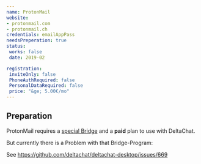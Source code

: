 ```yaml
---
name: ProtonMail
website:
- protonmail.com
- protonmail.ch
credentials: emailAppPass
needsPreperation: true
status:
 works: false
 date: 2019-02

registration:
 inviteOnly: false
 PhoneAuthRequired: false
 PersonalDataRequired: false
 price: "&ge; 5.00€/mo" 
---
```


## Preparation
ProtonMail requires a [special Bridge](https://protonmail.com/bridge/) and a **paid** plan to use with DeltaChat.

But currently there is a Problem with that Bridge-Program:

See https://github.com/deltachat/deltachat-desktop/issues/669


